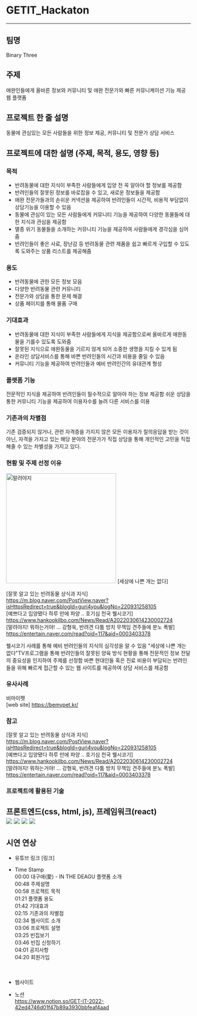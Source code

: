 # GETIT_Hackaton
--------------------------------------------------------
## 팀명
Binary Three

## 주제
애완인들에게 올바른 정보와 커뮤니티 및 애완 전문가와 빠른 커뮤니케이션 기능 제공 웹 플랫폼

## 프로젝트 한 줄 설명
동물에 관심있는 모든 사람들을 위한 정보 제공, 커뮤니티 및 전문가 상담 서비스  

## 프로젝트에 대한 설명 (주제, 목적, 용도, 영향 등)
### 목적
- 반려동물에 대한 지식이 부족한 사람들에게 입양 전 꼭 알아야 할 정보를 제공함
- 반려인들의 잘못된 정보를 바로잡을 수 있고, 새로운 정보들을 제공함
- 애완 전문가들과의 손쉬운 커넥션을 제공하여 반려인들이 시간적, 비용적 부담없이 상담기능을 이용할 수 있음
- 동물에 관심이 있는 모든 사람들에게 커뮤니티 기능을 제공하여 다양한 동물들에 대한 지식과 관심을 제공함
- 멸종 위기 동물들을 소개하는 커뮤니티 기능을 제공하여 사람들에게 경각심을 심어줌
- 반려인들이 좋은 사료, 장난감 등 반려동물 관련 제품을 쉽고 빠르게 구입할 수 있도록 도와주는 상품 리스트를 제공해줌

### 용도
- 반려동물에 관한 모든 정보 모음
- 다양한 반려동물 관련 커뮤니티
- 전문가와 상담을 통한 문제 해결
- 상품 페이지를 통해 물품 구매

### 기대효과
- 반려동물에 대한 지식이 부족한 사람들에게 지식을 제공함으로써 올바르게 애완동물을 기를수 있도록 도와줌
- 잘못된 지식으로 애완동물을 기르지 않게 되어 소중한 생명을 지킬 수 있게 됨
- 온라인 상담서비스를 통해 바쁜 반려인들의 시간과 비용을 줄일 수 있음
- 커뮤니티 기능을 제공하여 반려인들과 예비 반려인간의 유대관계 형성

### 플랫폼 기능
전문적인 지식을 제공하여 반려인들이 필수적으로 알아야 하는 정보 제공함
쉬운 상담을 통한 
커뮤니티 기능을 제공하여 이용자수를 늘려 다른 서비스를 이용


### 기존과의 차별점
기존 검증되지 않거나, 관련 자격증을 가지지 않은 모든 이용자가 질의응답을 받는 것이 아닌, 자격을 가지고 있는 해당 분야의 전문가가 직접 상담을 통해 개인적인 고민을
직접 해줄 수 있는 차별성을 가지고 있다.  



### 현황 및 주제 선정 이유
<img width="300" alt="말려야지" src="https://user-images.githubusercontent.com/97583162/203814913-a12da398-f514-4404-bfdd-224e1733c54b.png">  
[세상에 나쁜 개는 없다]  


[잘못 알고 있는 반려동물 상식과 지식] https://m.blog.naver.com/PostView.naver?isHttpsRedirect=true&blogId=guri4you&logNo=220931258105  
[예쁘다고 입양됐다 하루 만에 파양 .. 호기심 천국 웰시코기] https://www.hankookilbo.com/News/Read/A2022030614230002724  
[말려야지! 뭐하는거야! ... 강형욱, 반려견 다툼 방치 무책임 견주들에 분노 폭발] https://entertain.naver.com/read?oid=117&aid=0003403378  


웰시코기 사례를 통해 예비 반려인들의 지식의 심각성을 알 수 있음
"세상에 나쁜 개는 없다"TV프로그램을 통해 반려인들의 잘못된 양육 방식 현황을 통해 전문적인 정보 전달의 중요성을 인지하여 주제를 선정함 
바쁜 현대인들 혹은 진료 비용이 부담되는 반려인들을 위해 빠르게 접근할 수 있는 웹 사이트를 제공하여 상담 서비스를 제공함


### 유사사례
비마이펫  
[web site] https://bemypet.kr/   


### 참고
[잘못 알고 있는 반려동물 상식과 지식] https://m.blog.naver.com/PostView.naver?isHttpsRedirect=true&blogId=guri4you&logNo=220931258105  
[예쁘다고 입양됐다 하루 만에 파양 .. 호기심 천국 웰시코기] https://www.hankookilbo.com/News/Read/A2022030614230002724  
[말려야지! 뭐하는거야! ... 강형욱, 반려견 다툼 방치 무책임 견주들에 분노 폭발] https://entertain.naver.com/read?oid=117&aid=0003403378  


### 프로젝트에 활용된 기술
프론트엔드(css, html, js), 프레임워크(react) <br>
<img src="https://img.shields.io/badge/CSS-F43059?style=for-the-badge&logo=CSSWizardry&logoColor=white">
<img src="https://img.shields.io/badge/HTML-E34F26?style=for-the-badge&logo=HTML5&logoColor=white">
<img src="https://img.shields.io/badge/JavaScript-F7DF1E?style=for-the-badge&logo=JavaScript&logoColor=black">
<img src="https://img.shields.io/badge/React-61DAFB?style=for-the-badge&logo=React&logoColor=black">
--------------------------------------------------------
## 시연 연상
* 유튜브 링크
[링크]

- Time Stamp<br>
00:00 대구애(愛) - IN THE DEAGU 플랫폼 소개<br>
00:48 주제설명<br>
00:58 프로젝트 목적<br>
01:21 플랫폼 용도<br>
01:42 기대효과<br>
02:15 기존과의 차별점<br>
02:34 웹사이트 소개<br>
03:06 프로젝트 설명<br>
03:25 빈집보기<br>
03:46 빈집 신청하기<br>
04:01 공지사항<br>
04:20 회원가입<br>
<br><br>




- 웹사이트<br>


- 노션   
https://www.notion.so/GET-IT-2022-42ed4746d01f47b89a3930bbfeaf4aad

